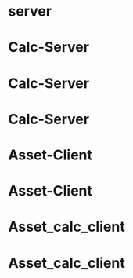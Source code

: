# server
# Calc-Server
# Calc-Server
# Calc-Server
# Asset-Client
# Asset-Client
# Asset_calc_client
# Asset_calc_client
